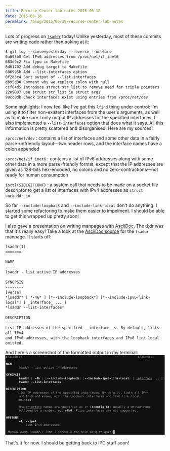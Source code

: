 ```yaml
---
title: Recurse Center lab notes 2015-06-18
date: 2015-06-18
permalink: /blog/2015/06/18/recurse-center-lab-notes
---
```


Lots of progress on [`lsaddr`][lsaddr] today! Unlike yesterday, most of these
commits are writing code rather than poking at it:

~~~
$ git log --since=yesterday --reverse --oneline
0a695b0 Get IPv6 addresses from /proc/net/if_inet6
683d9c2 Fix typo in Makefile
8d61702 Add debug target to Makefile
686995b Add --list-interfaces option
8f2d3c4 Sort output of --list-interfaces
db95d00 Comment why we replace colon with null
ccf04d5 Introduce struct str_list to remove need for triple pointers
2209807 Use struct str_list in struct args
99cc8db Check interfaces exist using entries from /proc/net/dev
~~~

[lsaddr]: https://github.com/kamalmarhubi/lsaddr

Some highlights: I now feel like I've got this `lfind` thing under control: I'm
using it to filter non-existent interfaces from the user's arguments, as well
as to make sure I only output IP addresses for the specified interfaces. I also
implemented a `--list-interfaces` option that does what it says. All this
information is pretty scattered and disorganised. Here are my sources:

`/proc/net/dev`
: contains a list of interfaces and some other data in a fairly
  parse-unfriendly layout—two header rows, and the interface names have a colon
  appended

`/proc/net/if_inet6`
: contains a list of IPv6 addresses along with some other data in a more
  parse-friendly format, except that the IP addresses are given as 128-bits
  hex-encoded, no colons and no zero-contractions—not ready for human
  consumption

`ioctl(SIOCGIFCONF)`
: a system call that needs to be made on a socket file descriptor to get a list
  of interfaces with IPv4 addresses as `struct sockaddr_in`

So far `--include-loopback` and `--include-link-local` don't do anything. I
started some refactoring to make them easier to impelment. I should be able to
get this wrapped up pretty soon!

I also gave a presentation on writing manpages with [AsciiDoc]. The tl;dr was
that it's really easy! Take a look at the [AsciiDoc source][manpage-source] for
the `lsaddr` manpage. It starts off:

~~~
lsaddr(1)
=======

NAME
----
lsaddr - list active IP addresses

SYNOPSIS
--------
[verse]
*lsaddr* [ *-46* ] [*--include-loopback*] [*--include-ipv6-link-local*] [ _interface_ ... ]
*lsaddr --list-interfaces*

DESCRIPTION
-----------
List IP addresses of the specified __interface__s. By default, lists all IPv4
and IPv6 addresses, with the loopback interfaces and IPv6 link-local omitted.
~~~

And here's a screenshot of the formatted output in my terminal:
![screenshot]

[screenshot]: /static/lsaddr-manpage.png

[asciidoc]: http://asciidoc.org/
[manpage-source]: https://github.com/kamalmarhubi/lsaddr/blob/master/lsaddr.1.txt

That's it for now. I should be getting back to IPC stuff soon!
